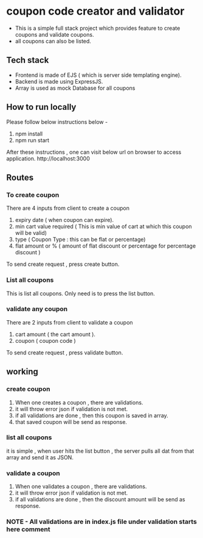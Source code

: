 # coupon code creator and validator
* This is a simple full stack project which provides feature to create coupons and validate coupons.
* all coupons can also be listed.

## Tech stack
* Frontend is made of EJS ( which is server side templating engine).
* Backend is made using ExpressJS.
* Array is used as mock Database for all coupons

## How to run locally
Please follow below instructions below -
1. npm install
2. npm run start

After these instructions , one can visit below url on browser to access application.
http://localhost:3000

## Routes

### To create coupon
There are 4 inputs from client to create a coupon
1. expiry date ( when coupon can expire).
2. min cart value required ( This is min value of cart at which this coupon will be valid)
3. type ( Coupon Type : this can be flat or percentage)
4. flat amount or % ( amount of flat discount or percentage for percentage discount )

To send create request , press create button.

### List all coupons
This is list all coupons.
Only need is to press the list button.

### validate any coupon
There are 2 inputs from client to validate a coupon
1. cart amount ( the cart amount ).
2. coupon ( coupon code )

To send create request , press validate button.

## working

### create coupon
1. When one creates a coupon , there are validations.
2. it will throw error json if validation is not met.
3. if all validations are done , then this coupon is saved in array.
4. that saved coupon will be send as response.

### list all coupons
it is simple , when user hits the list button , the server pulls all dat from that array and send it as JSON.

### validate a coupon
1. When one validates a coupon , there are validations.
2. it will throw error json if validation is not met.
3. if all validations are done , then the discount amount will be send as response.


### NOTE - All validations are in index.js file under validation starts here comment